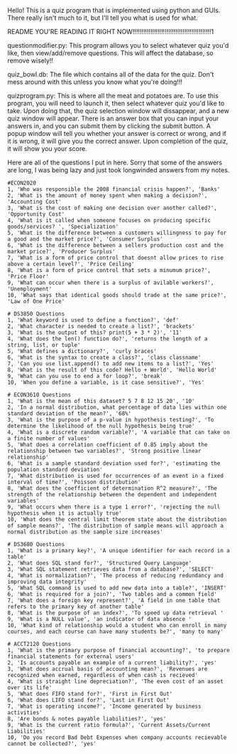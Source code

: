 Hello! This is a quiz program that is implemented using python and GUIs. There really isn't much to it, but I'll tell you what is used for what. 

README
YOU'RE READING IT RIGHT NOW!!!!!!!!!!!!!!!!!!!!!!!!!!!!!!!!!!!!!!!!!!!!1

questionmodifier.py:
This program allows you to select whatever quiz you'd like, then view/add/remove questions. This will affect the database, so remove wisely!! 

quiz_bowl.db:
The file which contains all of the data for the quiz. Don't mess around with this unless you know what you're doing!!!

quizprogram.py:
This is where all the meat and potatoes are. To use this program, you will need to launch it, then select whatever quiz you'd like to take. Upon doing that, the quiz selection window will dissappear, and a new quiz window will appear. There is an answer box that you can input your answers in, and you can submit them by clicking the submit button. A popup window will tell you whether your answer is correct or wrong, and if it is wrong, it will give you the correct answer. Upon completion of the quiz, it will show you your score.


Here are all of the questions I put in here. Sorry that some of the answers are long, I was being lazy and just took longwinded answers from my notes.

    #ECON2020
    1, 'Who was responsible the 2008 financial crisis happen?', 'Banks'
    2, 'What is the amount of money spent when making a decision?', 'Accounting Cost'
    3, 'What is the cost of making one decision over another called?', 'Opportunity Cost'
    4, 'What is it called when someone focuses on producing specific goods/services? ', 'Specialization'
    5, 'What is the difference between a customers willingness to pay for a good and the market price?', 'Consumer Surplus'
    6, 'What is the difference between a sellers production cost and the market price?', 'Producer Surplus'
    7, 'What is a form of price control that doesnt allow prices to rise above a certain level?', 'Price Ceiling'
    8, 'What is a form of price control that sets a minumum price?', 'Price Floor'
    9, 'What can occur when there is a surplus of avilable workers?', 'Unemployment'
    10, 'What says that identical goods should trade at the same price?', 'Law of One Price'

    # DS3850 Questions
    1, 'What keyword is used to define a function?', 'def'
    2, 'What character is needed to create a list?', 'brackets'
    3, 'What is the output of this? print(5 + 3 * 2)', '11'
    4, 'What does the len() function do?', 'returns the length of a string, list, or tuple'
    5, 'What defines a dictionary?', 'curly braces'
    6, 'What is the syntax to create a class?', 'class classname'
    7, 'Can you use list.append() to add new items to a list?', 'Yes'
    8, 'What is the result of this code? Hello + World', 'Hello World'
    9, 'What can you use to end a for loop?', 'break'
    10, 'When you define a variable, is it case sensitive?', 'Yes'

    # ECON3610 Questions
    1, 'What is the mean of this dataset? 5 7 8 12 15 20', '10'
    2, 'In a normal distribution, what percentage of data lies within one standard deviation of the mean?', '68%'
    3, 'What is the purpose of a p-value in hypothesis testing?', 'To determine the likelihood of the null hypothesis being true'
    4, 'What is a discrete random variable?', 'A variable that can take on a finite number of values'
    5, 'What does a correlation coefficient of 0.85 imply about the relationship between two variables?', 'Strong positive linear relationship'
    6, 'What is a sample standard deviation used for?', 'estimating the population standard deviation'
    7, 'What distribution is used for occurrences of an event in a fixed interval of time?', 'Poisson distribution'
    8, 'What does the coefficient of determination R^2 measure?', 'The strength of the relationship between the dependent and independent variables'
    9, 'What occurs when there is a type 1 error?', 'rejecting the null hypothesis when it is actually true'
    10, 'What does the central limit theorem state about the distribution of sample means?', 'The distribution of sample means will approach a normal distribution as the sample size increases'

    # DS3680 Questions
    1, 'What is a primary key?', 'A unique identifier for each record in a table'
    2, 'What does SQL stand for?', 'Structured Query Language'
    3, 'What SQL statement retrieves data from a database?', 'SELECT'
    4, 'What is normalization?', 'The process of reducing redundancy and improving data integrity'
    5, 'What SQL command is used to add new data into a table?', 'INSERT'
    6, 'What is required for a join?', 'Two tables and a common field'
    7, 'What does a foreign key represent?', 'A field in one table that refers to the primary key of another table'
    8, 'What is the purpose of an index?', 'To speed up data retrieval '
    9, 'What is a NULL value', 'an indicator of data absence '
    10, 'What kind of relationship would a student who can enroll in many courses, and each course can have many students be?', 'many to many'

    # ACCT2120 Questions
    1, 'What is the primary purpose of financial accounting?', 'to prepare financial statements for external users'
    2, 'Is accounts payable an example of a current liability?', 'yes'
    3, 'What does accrual basis of accounting mean?', 'Revenues are recognized when earned, regardless of when cash is recieved'
    4, 'What is straight line depreciation?', 'The even cost of an asset over its life'
    5, 'What does FIFO stand for?', 'First in First Out'
    6, 'What does LIFO stand for?', 'Last in First Out'
    7, 'What is operating income?', 'Income generated by business activities'
    8, 'Are bonds & notes payable liabilities?', 'yes'
    9, 'What is the current ratio formula?', 'Current Assets/Current Liabilities'
    10, 'Do you record Bad Debt Expenses when company accounts recievable cannot be collected?', 'yes'
